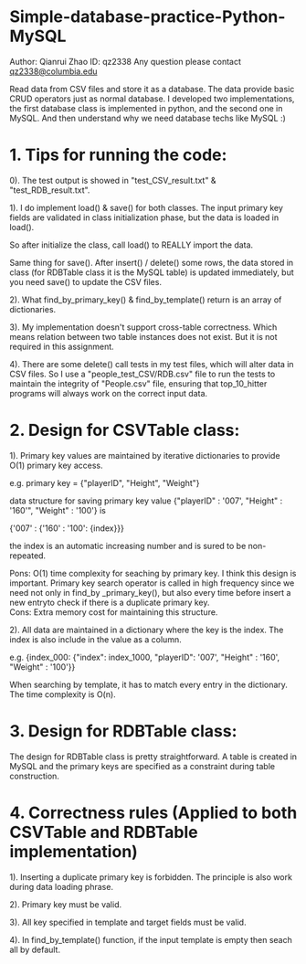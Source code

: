 # Simple-database-practice-Python-MySQL 

Author: Qianrui Zhao         ID: qz2338 
Any question please contact qz2338@columbia.edu 

Read data from CSV files and store it as a database. The data provide basic CRUD operators just as normal database. 
I developed two implementations, the first database class is implemented in python, and the second one in MySQL. 
And then understand why we need database techs like MySQL :) 

# 1. Tips for running the code: 
0). The test output is showed in "test_CSV_result.txt" & "test_RDB_result.txt". 

1). I do implement load() & save() for both classes. 
The input primary key fields are validated in class initialization phase, but the data is loaded in load(). 

So after initialize the class, call load() to REALLY import the data. 

Same thing for save(). After insert() / delete() some rows, the data stored in class (for RDBTable class it is the MySQL table) is updated immediately, but you need save() to update the CSV files. 

2). What find_by_primary_key() & find_by_template() return is an array of dictionaries. 

3). My implementation doesn't support cross-table correctness. Which means relation between two table instances does not exist. But it is not required in this assignment.  

4). There are some delete() call tests in my test files, which will alter data in CSV files. So I use a "people_test_CSV/RDB.csv" file to run the tests to maintain the integrity of "People.csv" file, ensuring that top_10_hitter programs will always work on the correct input data. 

# 2. Design for CSVTable class: 
1). Primary key values are maintained by iterative dictionaries to provide O(1) primary key access. 

e.g. primary key = {"playerID", "Height", "Weight"} 

data structure for saving primary key value {"playerID" : '007', "Height" : '160'", "Weight" : '100'} is 

{'007' : {'160' : '100': {index}}} 

the index is an automatic increasing number and is sured to be non-repeated. 

Pons: O(1) time complexity for seaching by primary key. I think this design is important. Primary key search operator is called in high frequency since we need not only in find_by _primary_key(), but also every time before insert a new entryto check if there is a duplicate primary key.  
Cons: Extra memory cost for maintaining this structure. 

2). All data are maintained in a dictionary where the key is the index. The index is also include in the value as a column. 

e.g. {index_000: {"index": index_1000, "playerID": '007', "Height" : '160', "Weight" : '100'}} 

When searching by template, it has to match every entry in the dictionary. The time complexity is O(n). 


# 3. Design for RDBTable class: 
The design for RDBTable class is pretty straightforward. A table is created in MySQL and the primary keys are specified as a constraint during table construction. 


# 4. Correctness rules (Applied to both CSVTable and RDBTable implementation)

1). Inserting a duplicate primary key is forbidden. 
The principle is also work during data loading phrase. 

2). Primary key must be valid. 

3). All key specified in template and target fields must be valid. 

4). In find_by_template() function, if the input template is empty then seach all by default. 







